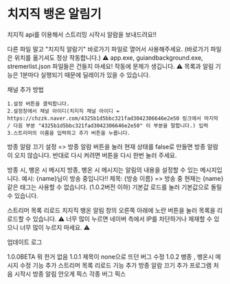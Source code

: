 # 치지직 뱅온 알림기

치지직 api를 이용해서 스트리밍 시작시 알람을 보내드려요!!

다른 파일 말고 "치지직 알람기" 바로가기 파일로 열어서 사용해주세요. (바로가기 파일은 위치를 옮기셔도 정상 작동합니다.)
⚠️ app.exe, guiandbackground.exe, stremerlist.json 파일들은 건들지 마세요! 작동에 문제가 생깁니다. ⚠️
목록과 알림 기능은 1분마다 실행되기 때문에 딜레이가 있을 수 있습니다.

채널 추가 방법

	1.설정 버튼을 클릭합니다.
	2.설정창에서 채널 아이디(치지직 채널 아이디 = https://chzzk.naver.com/4325b1d5bbc321fad3042306646e2e50 링크에서 마지막 / 다음 부분 "4325b1d5bbc321fad3042306646e2e50" 이 부분을 말합니다.) 입력
	3.스트리머의 이름을 입력하고 추가 버튼을 누릅니다.
방종 알람 끄기
	설정 => 방종 알람 버튼을 눌러 현재 상태를 false로 만들면 방종 알람이 오지 않습니다.
	반대로 다시 켜려면 버튼을 다시 한번 눌러 주세요.

방종 시, 뱅온 시 메시지
	방종, 뱅온 시 메시지는 알림의 내용을 설정할 수 있는 메시지입니다.
	예시: {name}님이 방송 중입니다!! 제목: {방송 이름} => 방송 중
	현재는 {name} 같은 태그는 사용할 수 없습니다. (1.0.2버전 이하)
	기본값 로드를 눌러 기본값으로 돌릴 수 있습니다.

스트리머 목록 리로드
	치지직 뱅온 알림 창의 오른쪽 아래에 노란 버튼을 눌러 목록을 리로드할 수 있습니다.
	⚠️ 너무 많이 누르면 네이버 측에서 IP를 차단하거나 제재할 수 있으니 너무 많이 누르지 마세요. ⚠️


업데이트 로그

1.0.0BETA
  뭐 한거 없음
1.0.1
  제목이 none으로 뜨던 버그 수정
1.0.2
  뱅종 , 뱅온시 메시지 수정 기능 추가
  스트리머 목록 리로드 기능 추가
  방종 알람 끄기 추가
  프로그램 처음 시작시 방종 알림 안오게 픽스
  각종 버그 픽스
